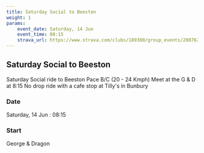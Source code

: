 ```yaml
---
title: Saturday Social to Beeston
weight: 1
params:
    event_date: Saturday, 14 Jun
    event_time: 08:15
    strava_url: https://www.strava.com/clubs/189380/group_events/2087628
---
```


## Saturday Social to Beeston 

Saturday Social ride to Beeston
Pace B/C (20 - 24 Kmph)
Meet at the G &amp; D at 8:15
No drop ride with a cafe stop at Tilly&#39;s in Bunbury

### Date

Saturday, 14 Jun : 08:15

### Start

George &amp; Dragon



